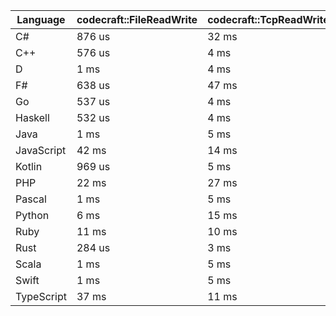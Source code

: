 | Language | codecraft::FileReadWrite | codecraft::TcpReadWrite | example::FileReadWrite | example::TcpReadWrite |
| - | --- | --- | --- | --- |
| C# | 876 us | 32 ms | 525 us | 88 us |
| C++ | 576 us | 4 ms | 260 us | 69 us |
| D | 1 ms | 4 ms | 82 us | 62 us |
| F# | 638 us | 47 ms | 299 us | 103 us |
| Go | 537 us | 4 ms | 79 us | 55 us |
| Haskell | 532 us | 4 ms | 161 us | 120 us |
| Java | 1 ms | 5 ms | 1 ms | 171 us |
| JavaScript | 42 ms | 14 ms | 428 us | 365 us |
| Kotlin | 969 us | 5 ms | 481 us | 168 us |
| PHP | 22 ms | 27 ms | 202 us | 199 us |
| Pascal | 1 ms | 5 ms | 191 us | 69 us |
| Python | 6 ms | 15 ms | 432 us | 180 us |
| Ruby | 11 ms | 10 ms | 364 us | 91 us |
| Rust | 284 us | 3 ms | 139 us | 50 us |
| Scala | 1 ms | 5 ms | 718 us | 252 us |
| Swift | 1 ms | 5 ms | 199 us | 66 us |
| TypeScript | 37 ms | 11 ms | 389 us | 305 us |